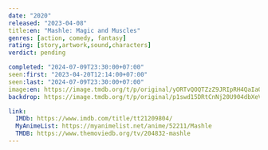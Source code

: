 ```yaml
---
date: "2020"
released: "2023-04-08"
title:en: "Mashle: Magic and Muscles"
genres: [action, comedy, fantasy]
rating: [story,artwork,sound,characters]
verdict: pending

completed: "2024-07-09T23:30:00+07:00"
seen:first: "2023-04-20T12:14:00+07:00"
seen:last: "2024-07-09T23:30:00+07:00"
image:en: https://image.tmdb.org/t/p/original/yORTvQOQTZzZ9JRIpRH4QaIaQBm.jpg
backdrop: https://image.tmdb.org/t/p/original/p1swd15DRtCnNj20U904dbXeVsi.jpg

link:
  IMDb: https://www.imdb.com/title/tt21209804/
  MyAnimeList: https://myanimelist.net/anime/52211/Mashle
  TMDB: https://www.themoviedb.org/tv/204832-mashle
---
```

